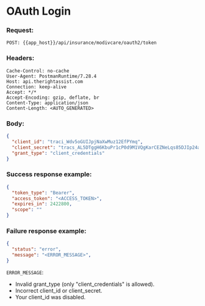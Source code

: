 # OAuth Login

### Request:
```
POST: {{app_host}}/api/insurance/modivcare/oauth2/token
```

### Headers:
```http
Cache-Control: no-cache
User-Agent: PostmanRuntime/7.28.4
Host: api.therightassist.com
Connection: keep-alive
Accept: */*
Accept-Encoding: gzip, deflate, br
Content-Type: application/json
Content-Length: <AUTO_GENERATED>
```

### Body:
```json
{
  "client_id": "traci_Wdv5oGUIJpjNaXwMuz12EfPYmq",
  "client_secret": "tracs_AL5DTggH6KbuPr1cP0d9M1VQgKarCEZNeLqs85DJIp24ak5ID8HmR7dbCP",
  "grant_type": "client_credentials"
}
```

### Success response example:
```json
{
  "token_type": "Bearer",
  "access_token": "<ACCESS_TOKEN>",
  "expires_in": 2422800,
  "scope": ""
}
```

### Failure response example:
```json
{
  "status": "error",
  "message": "<ERROR_MESSAGE>",
}
```

`ERROR_MESSAGE`:
  - Invalid grant_type (only "client_credentials" is allowed).
  - Incorrect client_id or client_secret.
  - Your client_id was disabled.

